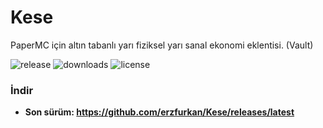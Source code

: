 # Kese
PaperMC için altın tabanlı yarı fiziksel yarı sanal ekonomi eklentisi. (Vault)

![release](https://img.shields.io/github/v/release/erzfurkan/Kese)
![downloads](https://img.shields.io/github/downloads/erzfurkan/Kese/total)
![license](https://img.shields.io/github/license/erzfurkan/Kese)

### İndir
- **Son sürüm: https://github.com/erzfurkan/Kese/releases/latest**


